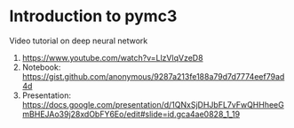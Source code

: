 # Introduction to pymc3


Video tutorial on deep neural network 
1) https://www.youtube.com/watch?v=LlzVlqVzeD8
2) Notebook: https://gist.github.com/anonymous/9287a213fe188a79d7d7774eef79ad4d
3) Presentation: https://docs.google.com/presentation/d/1QNxSjDHJbFL7vFwQHHheeGmBHEJAo39j28xdObFY6Eo/edit#slide=id.gca4ae0828_1_19
